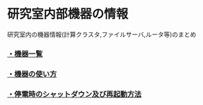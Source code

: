 # 研究室内部機器の情報

研究室内の機器情報(計算クラスタ,ファイルサーバ,ルータ等)のまとめ

### [・機器一覧](list_machines/README.md)
### [・機器の使い方]()
### [・停電時のシャットダウン及び再起動方法](https://github.com/mtbys-lab/Event/tree/master/Blackout)
